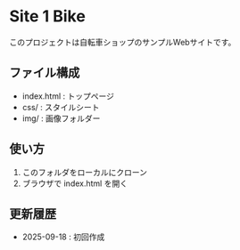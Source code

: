 # Site 1 Bike

このプロジェクトは自転車ショップのサンプルWebサイトです。

## ファイル構成
- index.html : トップページ
- css/ : スタイルシート
- img/ : 画像フォルダー

## 使い方
1. このフォルダをローカルにクローン
2. ブラウザで index.html を開く

## 更新履歴
- 2025-09-18 : 初回作成
